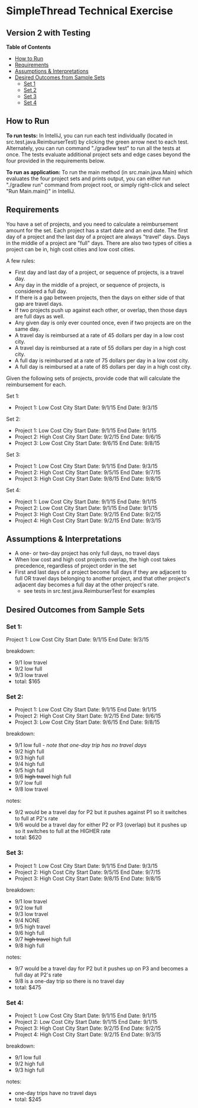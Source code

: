 # SimpleThread Technical Exercise
## Version 2 with Testing

**Table of Contents**
- [How to Run](#how-to-run)
- [Requirements](#requirements)
- [Assumptions & Interpretations](#assumptions---interpretations)
- [Desired Outcomes from Sample Sets](#desired-outcomes-from-sample-sets)
    * [Set 1](#set-1-)
    * [Set 2](#set-2-)
    * [Set 3](#set-3-)
    * [Set 4](#set-4-)



## How to Run

**To run tests:**
In IntelliJ, you can run each test individually (located in src.test.java.ReimburserTest) by clicking the green arrow next to each test. Alternately, you can run command "./gradlew test" to run all the tests at once. The tests evaluate additional project sets and edge cases beyond the four provided in the requirements below.

**To run as application:**
To run the main method (in src.main.java.Main) which evaluates the four project sets and prints output, you can either run "./gradlew run" command from project root, or simply right-click and select "Run Main.main()" in IntelliJ.



## Requirements
You have a set of projects, and you need to calculate a reimbursement amount for the set. Each project has a start date and an end date. The first day of a project and the last day of a project are always "travel" days. Days in the middle of a project are "full" days. There are also two types of cities a project can be in, high cost cities and low cost cities.

A few rules:
- First day and last day of a project, or sequence of projects, is a travel day.
- Any day in the middle of a project, or sequence of projects, is considered a full day.
- If there is a gap between projects, then the days on either side of that gap are travel days.
- If two projects push up against each other, or overlap, then those days are full days as well.
- Any given day is only ever counted once, even if two projects are on the same day.
- A travel day is reimbursed at a rate of 45 dollars per day in a low cost city.
- A travel day is reimbursed at a rate of 55 dollars per day in a high cost city.
- A full day is reimbursed at a rate of 75 dollars per day in a low cost city.
- A full day is reimbursed at a rate of 85 dollars per day in a high cost city.

Given the following sets of projects, provide code that will calculate the reimbursement for each.

Set 1:
- Project 1: Low Cost City Start Date: 9/1/15 End Date: 9/3/15


Set 2:
- Project 1: Low Cost City Start Date: 9/1/15 End Date: 9/1/15
- Project 2: High Cost City Start Date: 9/2/15 End Date: 9/6/15
- Project 3: Low Cost City Start Date: 9/6/15 End Date: 9/8/15

Set 3:
- Project 1: Low Cost City Start Date: 9/1/15 End Date: 9/3/15
- Project 2: High Cost City Start Date: 9/5/15 End Date: 9/7/15
- Project 3: High Cost City Start Date: 9/8/15 End Date: 9/8/15

Set 4:
- Project 1: Low Cost City Start Date: 9/1/15 End Date: 9/1/15
- Project 2: Low Cost City Start Date: 9/1/15 End Date: 9/1/15
- Project 3: High Cost City Start Date: 9/2/15 End Date: 9/2/15
- Project 4: High Cost City Start Date: 9/2/15 End Date: 9/3/15



## Assumptions & Interpretations

- A one- or two-day project has only full days, no travel days
- When low cost and high cost projects overlap, the high cost takes precedence, regardless of project order in the set
- First and last days of a project become full days if they are adjacent to full OR travel days belonging to another project, and that other project's adjacent day becomes a full day at the other project's rate.
    - see tests in src.test.java.ReimburserTest for examples



## Desired Outcomes from Sample Sets

### Set 1:
Project 1: Low Cost City Start Date: 9/1/15 End Date: 9/3/15

breakdown:
- 9/1 low travel
- 9/2 low full
- 9/3 low travel
- total: $165

### Set 2:
- Project 1: Low Cost City Start Date: 9/1/15 End Date: 9/1/15
- Project 2: High Cost City Start Date: 9/2/15 End Date: 9/6/15
- Project 3: Low Cost City Start Date: 9/6/15 End Date: 9/8/15

breakdown:
- 9/1 low full - *note that one-day trip has no travel days*
- 9/2 high full
- 9/3 high full
- 9/4 high full
- 9/5 high full
- 9/6 ~~high travel~~ high full
- 9/7 low full
- 9/8 low travel

notes:
- 9/2 would be a travel day for P2 but it pushes against P1 so it switches to full at P2's rate
- 9/6 would be a travel day for either P2 or P3 (overlap) but it pushes up so it switches to full at the HIGHER rate
- total: $620

### Set 3:
- Project 1: Low Cost City Start Date: 9/1/15 End Date: 9/3/15
- Project 2: High Cost City Start Date: 9/5/15 End Date: 9/7/15
- Project 3: High Cost City Start Date: 9/8/15 End Date: 9/8/15

breakdown:
- 9/1 low travel
- 9/2 low full
- 9/3 low travel
- 9/4 NONE
- 9/5 high travel
- 9/6 high full
- 9/7 ~~high travel~~ high full
- 9/8 high full

notes:
- 9/7 would be a travel day for P2 but it pushes up on P3 and becomes a full day at P2's rate
- 9/8 is a one-day trip so there is no travel day
- total: $475

### Set 4:
- Project 1: Low Cost City Start Date: 9/1/15 End Date: 9/1/15
- Project 2: Low Cost City Start Date: 9/1/15 End Date: 9/1/15
- Project 3: High Cost City Start Date: 9/2/15 End Date: 9/2/15
- Project 4: High Cost City Start Date: 9/2/15 End Date: 9/3/15

breakdown:
- 9/1 low full
- 9/2 high full
- 9/3 high full

notes:
- one-day trips have no travel days
- total: $245
